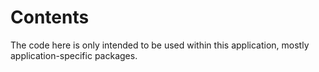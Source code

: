 # Contents

The code here is only intended to be used within this application, mostly application-specific packages.
